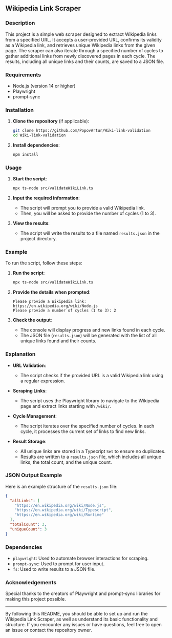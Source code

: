 ## Wikipedia Link Scraper

### Description

This project is a simple web scraper designed to extract Wikipedia links from a specified URL. 
It accepts a user-provided URL, confirms its validity as a Wikipedia link, and retrieves unique Wikipedia links from the given page. 
The scraper can also iterate through a specified number of cycles to gather additional links from newly discovered pages in each cycle. 
The results, including all unique links and their counts, are saved to a JSON file.

### Requirements

- Node.js (version 14 or higher)
- Playwright
- prompt-sync

### Installation

1. **Clone the repository** (if applicable):
    
    ```bash
    git clone https://github.com/PopovArtur/Wiki-link-validation
    cd Wiki-link-validation
    ```

2. **Install dependencies**:

    ```bash
    npm install
    ```

### Usage

1. **Start the script**:

    ```bash
    npx ts-node src/validateWikiLink.ts  
    ```

2. **Input the required information**:
   - The script will prompt you to provide a valid Wikipedia link.
   - Then, you will be asked to provide the number of cycles (1 to 3).

3. **View the results**:
   - The script will write the results to a file named `results.json` in the project directory.

### Example

To run the script, follow these steps:

1. **Run the script**:

    ```bash
    npx ts-node src/validateWikiLink.ts  
    ```

2. **Provide the details when prompted**:

    ```plaintext
    Please provide a Wikipedia link: https://en.wikipedia.org/wiki/Node.js
    Please provide a number of cycles (1 to 3): 2
    ```

3. **Check the output**:
   - The console will display progress and new links found in each cycle.
   - The JSON file (`results.json`) will be generated with the list of all unique links found and their counts.

### Explanation

- **URL Validation**:
  - The script checks if the provided URL is a valid Wikipedia link using a regular expression.

- **Scraping Links**:
  - The script uses the Playwright library to navigate to the Wikipedia page and extract links starting with `/wiki/`.

- **Cycle Management**:
  - The script iterates over the specified number of cycles. In each cycle, it processes the current set of links to find new links.

- **Result Storage**:
  - All unique links are stored in a Typecript `Set` to ensure no duplicates.
  - Results are written to a `results.json` file, which includes all unique links, the total count, and the unique count.

### JSON Output Example

Here is an example structure of the `results.json` file:

```json
{
  "allLinks": [
    "https://en.wikipedia.org/wiki/Node.js",
    "https://en.wikipedia.org/wiki/Typescript",
    "https://en.wikipedia.org/wiki/Runtime"
  ],
  "totalCount": 3,
  "uniqueCount": 3
}
```

### Dependencies

- `playwright`: Used to automate browser interactions for scraping.
- `prompt-sync`: Used to prompt for user input.
- `fs`: Used to write results to a JSON file.

### Acknowledgements

Special thanks to the creators of Playwright and prompt-sync libraries for making this project possible.

---

By following this README, you should be able to set up and run the Wikipedia Link Scraper, as well as understand its basic functionality and structure. If you encounter any issues or have questions, feel free to open an issue or contact the repository owner.
